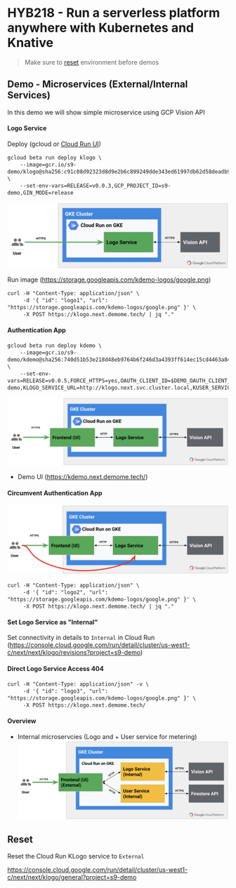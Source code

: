 # HYB218 - Run a serverless platform anywhere with Kubernetes and Knative

> Make sure to [reset](#Reset) environment before demos

## Demo - Microservices (External/Internal Services)


In this demo we will show simple microservice using GCP Vision API

#### Logo Service

Deploy (gcloud or [Cloud Run UI](https://console.cloud.google.com/run/detail/cluster/us-west1-c/next/next/klogo/revisions?project=s9-demo))

```shell
gcloud beta run deploy klogo \
    --image=gcr.io/s9-demo/klogo@sha256:c91c08d92323d8d9e2b6c899249dde343ed61997db62d58deadb946b6365663d \
    --set-env-vars=RELEASE=v0.0.3,GCP_PROJECT_ID=s9-demo,GIN_MODE=release
```

![Microservice with Vision API on Cloud Run](../SVR303/img/ms-1.png "Microservice with Vision API on Cloud Run")

Run image (https://storage.googleapis.com/kdemo-logos/google.png)

```shell
curl -H "Content-Type: application/json" \
     -d '{ "id": "logo1", "url": "https://storage.googleapis.com/kdemo-logos/google.png" }' \
     -X POST https://klogo.next.demome.tech/ | jq "."
```

#### Authentication App

```shell
gcloud beta run deploy kdemo \
    --image=gcr.io/s9-demo/kdemo@sha256:740d51b53e218d48eb9764b6f246d3a4393ff614ec15cd4463a841d2c2676a32 \
    --set-env-vars=RELEASE=v0.0.5,FORCE_HTTPS=yes,OAUTH_CLIENT_ID=$DEMO_OAUTH_CLIENT_ID,OAUTH_CLIENT_SECRET=$DEMO_OAUTH_CLIENT_SECRET,GCP_PROJECT_ID=s9-demo,KLOGO_SERVICE_URL=http://klogo.next.svc.cluster.local,KUSER_SERVICE_URL=http://kuser.next.svc.cluster.local
```

![Auth Microservice fronting Logo Service](../SVR303/img/ms-2.png "Auth Microservice fronting Logo Service")
* Demo UI (https://kdemo.next.demome.tech/)


#### Circumvent Authentication App

![Auth Microservice fronting Logo Service](../SVR303/img/ms-3.png "Auth Microservice fronting Logo Service")

```shell
curl -H "Content-Type: application/json" \
     -d '{ "id": "logo2", "url": "https://storage.googleapis.com/kdemo-logos/google.png" }' \
     -X POST https://klogo.next.demome.tech/ | jq "."
```

#### Set Logo Service as "Internal"

Set connectivity in details to `Internal` in Cloud Run (https://console.cloud.google.com/run/detail/cluster/us-west1-c/next/next/klogo/revisions?project=s9-demo)

#### Direct Logo Service Access 404

```shell
curl -H "Content-Type: application/json" -v \
     -d '{ "id": "logo3", "url": "https://storage.googleapis.com/kdemo-logos/google.png" }' \
     -X POST https://klogo.next.demome.tech/
```

#### Overview

* Internal microservcies (Logo and + User service for metering)
![Microservices on Cloud Run](../SVR303/img/ms-4.png "Microservices on Cloud Run")


## Reset

Reset the Cloud Run KLogo service to `External`

https://console.cloud.google.com/run/detail/cluster/us-west1-c/next/next/klogo/general?project=s9-demo

